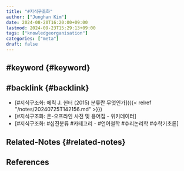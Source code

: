 ```yaml
---
title: "#지식구조화"
author: ["Junghan Kim"]
date: 2024-08-20T16:20:00+09:00
lastmod: 2024-09-23T15:29:13+09:00
tags: ["knowledgeorganisation"]
categories: ["meta"]
draft: false
---
```


## #keyword {#keyword}


## #backlink {#backlink}

-   [#지식구조화: 에릭 J. 헌터 (2015) 분류란 무엇인가]({{< relref "/notes/20240725T142156.md" >}})
-   [#지식구조화: 온-오프라인 사전 및 용어집 - 위키데이터]
-   [#지식구조화: #십진분류 #카테고리 - #언어철학 #수리논리학 #수학기초론]


## Related-Notes {#related-notes}

## References

<style>.csl-entry{text-indent: -1.5em; margin-left: 1.5em;}</style><div class="csl-bib-body">
</div>
